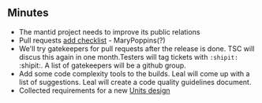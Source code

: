 Minutes
-------

* The mantid project needs to improve its public relations
* Pull requests [add checklist](http://www.mantidproject.org/Git_Workflow#Pull_Requests) - MaryPoppins(?) 
* We'll try gatekeepers for pull requests after the release is done. TSC will discus this again in one month.Testers will tag tickets with `:shipit:` :shipit:. A list of gatekeepers will be a github group.
* Add some code complexity tools to the builds. Leal will come up with a list of suggestions. Leal will create a code quality guidelines document.
* Collected requirements for a new [Units design](https://github.com/mantidproject/documents/blob/master/Design/Units.md)
